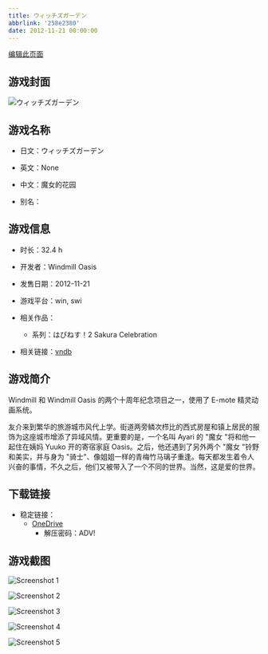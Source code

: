 ```yaml
---
title: ウィッチズガーデン
abbrlink: '258e2380'
date: 2012-11-21 00:00:00
---
```

[编辑此页面](https://github.com/ACG-3/ADV3-source/blob/main/source/_posts/games/%E3%82%A6%E3%82%A3%E3%83%83%E3%83%81%E3%82%BA%E3%82%AC%E3%83%BC%E3%83%87%E3%83%B3.md)

## 游戏封面

![ウィッチズガーデン](https://pan.timero.xyz/onedrive/img_lib_001/%E3%82%A6%E3%82%A3%E3%83%83%E3%83%81%E3%82%BA%E3%82%AC%E3%83%BC%E3%83%87%E3%83%B3_cover.avif)


## 游戏名称

- 日文：ウィッチズガーデン
- 英文：None
- 中文：魔女的花园

- 别名：


## 游戏信息

- 时长：32.4 h
- 开发者：Windmill Oasis
- 发售日期：2012-11-21
- 游戏平台：win, swi
- 相关作品：
   - 系列：はぴねす！2 Sakura Celebration

- 相关链接：[vndb](https://vndb.org/v8438)


## 游戏简介

Windmill 和 Windmill Oasis 的两个十周年纪念项目之一，使用了 E-mote 精灵动画系统。

友介来到繁华的旅游城市风代上学。街道两旁鳞次栉比的西式房屋和镇上居民的服饰为这座城市增添了异域风情。更重要的是，一个名叫 Ayari 的 "魔女 "将和他一起住在姨妈 Yuuko 开的寄宿家庭 Oasis。之后，他还遇到了另外两个 "魔女 "铃野和美实，并与身为 "骑士"、像姐姐一样的青梅竹马璃子重逢。每天都发生着令人兴奋的事情，不久之后，他们又被带入了一个不同的世界。当然，这是爱的世界。




## 下载链接

- 稳定链接：
    - [OneDrive](https://pan.timero.xyz/onedrive/adv_lib_001/%E3%82%A6%E3%82%A3%E3%83%83%E3%83%81%E3%82%BA%E3%82%AC%E3%83%BC%E3%83%87%E3%83%B3)
        - 解压密码：ADV!



## 游戏截图


![Screenshot 1](https://pan.timero.xyz/onedrive/img_lib_001/%E3%82%A6%E3%82%A3%E3%83%83%E3%83%81%E3%82%BA%E3%82%AC%E3%83%BC%E3%83%87%E3%83%B3_Screenshot_1.avif)

![Screenshot 2](https://pan.timero.xyz/onedrive/img_lib_001/%E3%82%A6%E3%82%A3%E3%83%83%E3%83%81%E3%82%BA%E3%82%AC%E3%83%BC%E3%83%87%E3%83%B3_Screenshot_2.avif)

![Screenshot 3](https://pan.timero.xyz/onedrive/img_lib_001/%E3%82%A6%E3%82%A3%E3%83%83%E3%83%81%E3%82%BA%E3%82%AC%E3%83%BC%E3%83%87%E3%83%B3_Screenshot_3.avif)

![Screenshot 4](https://pan.timero.xyz/onedrive/img_lib_001/%E3%82%A6%E3%82%A3%E3%83%83%E3%83%81%E3%82%BA%E3%82%AC%E3%83%BC%E3%83%87%E3%83%B3_Screenshot_4.avif)

![Screenshot 5](https://pan.timero.xyz/onedrive/img_lib_001/%E3%82%A6%E3%82%A3%E3%83%83%E3%83%81%E3%82%BA%E3%82%AC%E3%83%BC%E3%83%87%E3%83%B3_Screenshot_5.avif)


